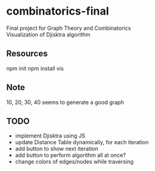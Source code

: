 # combinatorics-final
Final project for Graph Theory and Combinatorics  
Visualization of Djisktra algorithm
## Resources
npm init
npm install vis

## Note
10, 20, 30, 40 seems to generate a good graph

## TODO
- implement Djisktra using JS
- update Distance Table dynamically, for each iteration
- add button to show next iteration
- add button to perform algorithm all at once?
- change colors of edges/nodes while traversing 
